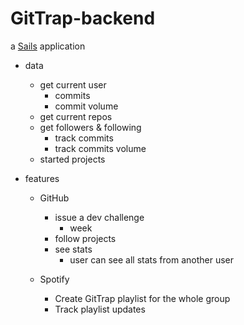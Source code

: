 # GitTrap-backend

a [Sails](http://sailsjs.org) application

- data
  - get current user
    - commits
    - commit volume
  - get current repos
  - get followers & following
    - track commits
    - track commits volume
  - started projects


- features
  - GitHub
    - issue a dev challenge
      - week
    - follow projects
    - see stats
      - user can see all stats from another user

  - Spotify
    - Create GitTrap playlist for the whole group
    - Track playlist updates



